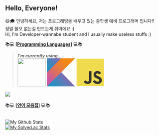 ## Hello, Everyone!

😄🎓 안녕하세요, 저는 프로그래밍을 배우고 있는 중학생 예비 프로그래머 입니다!!<br>
정말 쓸모 없는걸 만드는게 취미에요 :)<br>
Hi, I'm Developer-wannabe student and I usually make useless stuffs :)<br>

📚💻 **\[[Programming Languages](https://github.com/pl-Steve28-lq/ProgrammingLanguages)\]** 💻📚 <br> 

> _**I'm currently using...**_ <br>
> [<img src="https://upload.wikimedia.org/wikipedia/commons/c/c3/Python-logo-notext.svg" width=90 height=90>](https://en.wikipedia.org/wiki/Python_(programming_language))
> [<img src="https://raw.githubusercontent.com/devicons/devicon/master/icons/kotlin/kotlin-original.svg" width=90 height=90>](https://en.wikipedia.org/wiki/Kotlin_(programming_language))
> [<img src="https://raw.githubusercontent.com/devicons/devicon/master/icons/javascript/javascript-original.svg" width=90 height=90>](https://en.wikipedia.org/wiki/JavaScript)

<!--
> _**Learning..!**_ <br>
> [<img src="https://www.rust-lang.org/logos/rust-logo-128x128.png" width=90 height=90>](https://en.wikipedia.org/wiki/Rust_(programming_language))
> [<img src="https://raw.githubusercontent.com/devicons/devicon/master/icons/elixir/elixir-original.svg" width=90 height=90>](https://en.wikipedia.org/wiki/Elixir_(programming_language))
-->

<img src="https://github-readme-stats.vercel.app/api/top-langs/?username=pl-Steve28-lq&show_icons=true&title_color=004c97&icon_color=004c97&text_color=434343&bg_color=00000000&cache_seconds=1800&layout=compact&langs_count=8">


📚💻 **\[[언어 모음집](https://github.com/pl-Steve28-lq/ProgrammingLanguages)\]** 💻📚 <br> <br>

![My Github Stats](https://github-readme-stats.vercel.app/api?username=pl-Steve28-lq&show_icons=true) <br>
[![My Solved.ac Stats](http://mazassumnida.wtf/api/v2/generate_badge?boj=kenis7)](https://solved.ac/profile/kenis7)


<!--
**pl-Steve28-lq/pl-Steve28-lq** is a ✨ _special_ ✨ repository because its `README.md` (this file) appears on your GitHub profile.

Here are some ideas to get you started:

- 🔭 I’m currently working on ...
- 🌱 I’m currently learning ...
- 👯 I’m looking to collaborate on ...
- 🤔 I’m looking for help with ...
- 💬 Ask me about ...
- 📫 How to reach me: ...
- 😄 Pronouns: ...
- ⚡ Fun fact: ...
-->
